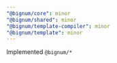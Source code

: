 ```yaml
---
"@bignum/core": minor
"@bignum/shared": minor
"@bignum/template-compiler": minor
"@bignum/template": minor
---
```


Implemented `@bignum/*`
